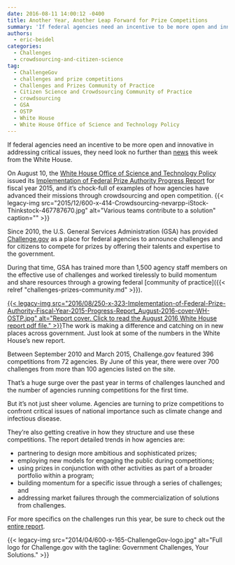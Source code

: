 ```yaml
---
date: 2016-08-11 14:00:12 -0400
title: Another Year, Another Leap Forward for Prize Competitions
summary: 'If federal agencies need an incentive to be more open and innovative in addressing critical issues, they need look no further than news this week from the White House. On August 10, the White House Office of Science and Technology Policy  issued its Implementation of Federal Prize Authority Progress Report for fiscal year 2015, and'
authors:
  - eric-beidel
categories:
  - Challenges
  - crowdsourcing-and-citizen-science
tag:
  - ChallengeGov
  - challenges and prize competitions
  - Challenges and Prizes Community of Practice
  - Citizen Science and Crowdsourcing Community of Practice
  - crowdsourcing
  - GSA
  - OSTP
  - White House
  - White House Office of Science and Technology Policy
---
```


If federal agencies need an incentive to be more open and innovative in addressing critical issues, they need look no further than [news](https://www.whitehouse.gov/blog/2016/08/10/public-sector-prizes-and-challenges-continue-grow-use-and-sophistication) this week from the White House.

On August 10, the [White House Office of Science and Technology Policy](https://www.whitehouse.gov/administration/eop/ostp) issued its [Implementation of Federal Prize Authority Progress Report](https://www.whitehouse.gov/blog/2016/08/10/public-sector-prizes-and-challenges-continue-grow-use-and-sophistication) for fiscal year 2015, and it’s chock-full of examples of how agencies have advanced their missions through crowdsourcing and open competition. {{< legacy-img src="2015/12/600-x-414-Crowdsourcing-nevarpp-iStock-Thinkstock-467787670.jpg" alt="Various teams contribute to a solution" caption="" >}} 

Since 2010, the U.S. General Services Administration (GSA) has provided [Challenge.gov](https://www.challenge.gov/) as a place for federal agencies to announce challenges and for citizens to compete for prizes by offering their talents and expertise to the government.

During that time, GSA has trained more than 1,500 agency staff members on the effective use of challenges and worked tirelessly to build momentum and share resources through a growing federal [community of practice]({{< relref "challenges-prizes-community.md" >}}).

[{{< legacy-img src="2016/08/250-x-323-Implementation-of-Federal-Prize-Authority-Fiscal-Year-2015-Progress-Report_August-2016-cover-WH-OSTP.jpg" alt="Report cover. Click to read the August 2016 White House report pdf file." >}}](https://www.whitehouse.gov/sites/default/files/fy2015_competes_prizes_report.pdf)The work is making a difference and catching on in new places across government. Just look at some of the numbers in the White House’s new report.

Between September 2010 and March 2015, Challenge.gov featured 396 competitions from 72 agencies. By June of this year, there were over 700 challenges from more than 100 agencies listed on the site.

That’s a huge surge over the past year in terms of challenges launched and the number of agencies running competitions for the first time.

But it’s not just sheer volume. Agencies are turning to prize competitions to confront critical issues of national importance such as climate change and infectious disease.

They’re also getting creative in how they structure and use these competitions. The report detailed trends in how agencies are:

  * partnering to design more ambitious and sophisticated prizes;
  * employing new models for engaging the public during competitions;
  * using prizes in conjunction with other activities as part of a broader portfolio within a program;
  * building momentum for a specific issue through a series of challenges; and
  * addressing market failures through the commercialization of solutions from challenges.

For more specifics on the challenges run this year, be sure to check out the [entire report](https://www.whitehouse.gov/sites/default/files/fy2015_competes_prizes_report.pdf).

{{< legacy-img src="2014/04/600-x-165-ChallengeGov-logo.jpg" alt="Full logo for Challenge.gov with the tagline: Government Challenges, Your Solutions." >}}